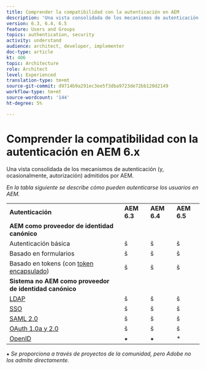 ```yaml
---
title: Comprender la compatibilidad con la autenticación en AEM
description: 'Una vista consolidada de los mecanismos de autenticación (y, ocasionalmente, autorización) admitidos por AEM. '
version: 6.3, 6.4, 6.5
feature: Users and Groups
topics: authentication, security
activity: understand
audience: architect, developer, implementer
doc-type: article
kt: 406
topic: Architecture
role: Architect
level: Experienced
translation-type: tm+mt
source-git-commit: d9714b9a291ec3ee5f3dba9723de72bb120d2149
workflow-type: tm+mt
source-wordcount: '144'
ht-degree: 5%

---
```



# Comprender la compatibilidad con la autenticación en AEM 6.x

Una vista consolidada de los mecanismos de autenticación (y, ocasionalmente, autorización) admitidos por AEM.

*En la tabla siguiente se describe cómo pueden autenticarse los usuarios en AEM.*

<table>
    <tbody>
        <tr>
            <td><strong>Autenticación</strong></td>
            <td><strong>AEM 6.3</strong></td>
            <td><strong>AEM 6.4</strong></td>
            <td><strong>AEM 6.5</strong></td>
        </tr>
        <tr>
            <td><strong>AEM como proveedor de identidad canónico</strong></td>
            <td></td>
            <td></td>
            <td></td>
        </tr>
        <tr>
            <td>Autenticación básica</td>
            <td>š</td>
            <td>š</td>
            <td>š</td>
        </tr>
        <tr>
            <td>Basado en formularios</td>
            <td>š</td>
            <td>š</td>
            <td>š</td>
        </tr>
        <tr>
            <td>Basado en tokens (con <a href="https://docs.adobe.com/content/help/en/experience-manager-65/administering/security/encapsulated-token.html" target="_blank">token encapsulado</a>)</td>
            <td>š</td>
            <td>š</td>
            <td>š</td>
        </tr>
        <tr>
            <td><strong>Sistema no AEM como proveedor de identidad canónico</strong></td>
            <td></td>
            <td></td>
            <td></td>
            <tr>
                <td><a href="https://docs.adobe.com/content/help/en/experience-manager-65/administering/security/ldap-config.html" target="_blank">LDAP</a></td>
                <td>š</td>
                <td>š</td>
                <td>š</td>
            </tr>
            <tr>
                <td><a href="https://docs.adobe.com/content/help/en/experience-manager-65/deploying/configuring/single-sign-on.html" target="_blank">SSO</a></td>
                <td>š</td>
                <td>š</td>
                <td>š</td>
            </tr>
            <tr>
                <td><a href="https://docs.adobe.com/content/help/en/experience-manager-65/administering/security/saml-2-0-authenticationhandler.html" target="_blank">SAML 2.0</a></td>
                <td>š</td>
                <td>š</td>
                <td>š</td>
            </tr>
            <tr>
                <td><a href="https://helpx.adobe.com/experience-manager/kt/eseminars/gems/aem-oauth-server-functionality-in-aem.html" target="_blank">OAuth 1.0a y 2.0</a></td>
                <td>š</td>
                <td>š</td>
                <td>š</td>
            </tr>
            <tr>
                <td><a href="https://sling.apache.org/documentation/the-sling-engine/authentication/authentication-authenticationhandler/openid-authenticationhandler.html" target="_blank">OpenID</a></td>
                <td>⁕</td>
                <td>⁕</td>
                <td>*</td>
            </tr>
    </tbody>
</table>

⁕ *Se proporciona a través de proyectos de la comunidad, pero Adobe no los admite directamente.*
